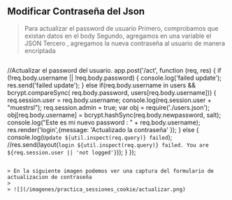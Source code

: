 ## Modificar Contraseña del Json

> Para actualizar el password de usuario
> Primero, comprobamos que existan datos en el body
> Segundo, agregamos en una variable el JSON 
> Tercero , agregamos la nueva contraseña al usuario de manera encriptada

> ```javascript
//Actualizar el password del usuario.
app.post('/act', function (req, res)
{
    if (!req.body.username || !req.body.password) 
  {
        console.log('failed update');
        res.send('failed update');
  } 
    else if(req.body.username in users  &&
            bcrypt.compareSync( req.body.password, users[req.body.username])) 
  {
            req.session.user = req.body.username;
            console.log(req.session.user + "muestrsl");
            req.session.admin = true;
            var obj = require('./users.json');
            obj[req.body.username] = bcrypt.hashSync(req.body.newpassword, salt);
            console.log("Este es mi nuevo password : " + req.body.username);
              res.render('login',{message: 'Actualizado la contraseña' });
  } 
  else 
  {
    console.log(`Update ${util.inspect(req.query)} failed`);
    //res.send(layout(`login ${util.inspect(req.query)} failed. You are ${req.session.user || 'not logged'}`));
  }
      });
```

> En la siguiente imagen podemos ver una captura del formulario de actualizacion de contraseña
>
> ![](/imagenes/practica_sessiones_cookie/actualizar.png)

